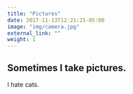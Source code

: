 ```yaml
---
title: "Pictures"
date: 2017-11-13T12:21:21-05:00
image: "img/camera.jpg"
external_link: ""
weight: 1
---
```


## Sometimes I take pictures.

I hate cats.